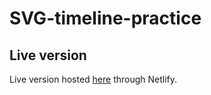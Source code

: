 # SVG-timeline-practice

## Live version
Live version hosted [here](https://svg-timeline-practice.netlify.app/) through Netlify.
